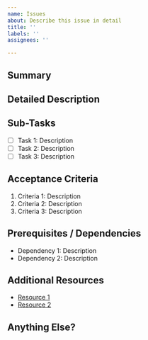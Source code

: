 ```yaml
---
name: Issues
about: Describe this issue in detail
title: ''
labels: ''
assignees: ''

---
```


## Summary
<!-- Provide a brief description of the issue, including the purpose, goals, and any background information that might help. Try to be concise but clear about what needs to be achieved. -->

## Detailed Description
<!-- If applicable, give a more detailed explanation of the issue. This section can include technical details, a deeper dive into the problem statement, and any clarifying information that might assist in resolving the issue. -->

## Sub-Tasks
<!-- List down all the tasks that need to be completed for this issue. Use checkboxes to mark them as TODO or DONE. -->

- [ ] Task 1: Description
- [ ] Task 2: Description
- [ ] Task 3: Description

## Acceptance Criteria
<!-- Define what criteria will be used to decide that the issue has been resolved. Try to make these criteria as measurable and specific as possible. -->

1. Criteria 1: Description
2. Criteria 2: Description
3. Criteria 3: Description

## Prerequisites / Dependencies
<!-- List any prerequisites or dependencies for this issue. This can include other issues that need to be resolved first, specific technologies or tools that must be used, etc. -->

- Dependency 1: Description
- Dependency 2: Description

## Additional Resources
<!-- Include any additional resources that might be helpful for resolving the issue. This can be links to documentation, related issues, pull requests, etc. -->

- [Resource 1](URL)
- [Resource 2](URL)

## Anything Else?
<!-- Use this section to include any additional notes, comments, or considerations that don't fit into the above sections. This could include alternative solutions, potential impacts on other areas of the project, etc. -->
